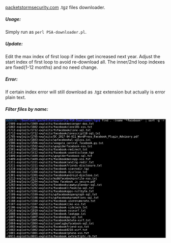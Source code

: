 [packetstormsecurity.com](https://packetstormsecurity.com/) .tgz files downloader.

##### Usage:
Simply run as `perl PSA-downloader.pl`. 

##### Update:
Edit the max index of first loop if index get increased next year. Adjust the start index of first loop to avoid re-download all. The inner/2nd loop indexes are fixed(1-12 months) and no need change.

##### Error:
If certain index error will still download as .tgz extension but actually is error plain text.

##### Filter files by name:

![fb](/fb.png?raw=true "Nothing to say")
